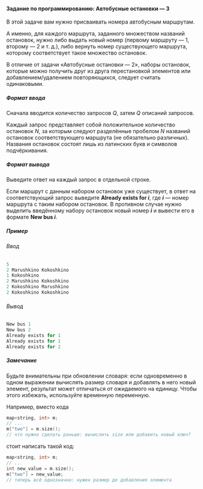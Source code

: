 #### Задание по программированию: Автобусные остановки — 3 ####

В этой задаче вам нужно присваивать номера автобусным маршрутам.

А именно, для каждого маршрута, заданного множеством названий остановок, нужно либо выдать новый номер (первому маршруту — 1, второму — 2 и т. д.), либо вернуть номер существующего маршрута, которому соответствует такое множество остановок.

В отличие от задачи «Автобусные остановки — 2», наборы остановок, которые можно получить друг из друга перестановкой элементов или добавлением/удалением повторяющихся, следует считать одинаковыми.

##### Формат ввода #####
Сначала вводится количество запросов *Q*, затем *Q* описаний запросов.

Каждый запрос представляет собой положительное количество остановок *N*, за которым следуют разделённые пробелом *N* названий остановок соответствующего маршрута (не обязательно различных). Названия остановок состоят лишь из латинских букв и символов подчёркивания.

##### Формат вывода #####
Выведите ответ на каждый запрос в отдельной строке.

Если маршрут с данным набором остановок уже существует, в ответ на соответствующий запрос выведите **Already exists for *i***, где ***i*** — номер маршрута с таким набором остановок. В противном случае нужно выделить введённому набору остановок новый номер ***i*** и вывести его в формате **New bus *i***.

##### Пример #####
###### Ввод ######
```objectivec
5
2 Marushkino Kokoshkino
1 Kokoshkino
2 Marushkino Kokoshkino
2 Kokoshkino Marushkino
2 Kokoshkino Kokoshkino
```

###### Вывод ######
```objectivec
New bus 1
New bus 2
Already exists for 1
Already exists for 1
Already exists for 2
```

##### Замечание #####
Будьте внимательны при обновлении словаря: если одновременно в одном выражении вычислять размер словаря и добавлять в него новый элемент, результат может отличаться от ожидаемого на единицу. Чтобы этого избежать, используйте временную переменную.

Например, вместо кода
```objectivec
map<string, int> m;
// ...
m["two"] = m.size();
// что нужно сделать раньше: вычислить size или добавить новый ключ?
```
стоит написать такой код:
```objectivec
map<string, int> m;
// ...
int new_value = m.size();
m["two"] = new_value;
// теперь всё однозначно: нужен размер до добавления элемента
```